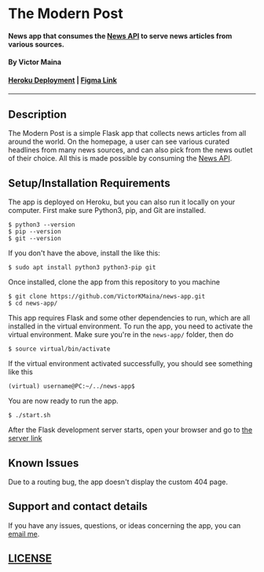 # The Modern Post
#### News app that consumes the [News API](https://newsapi.org/) to serve news articles from various sources.
#### By **Victor Maina**
#### [Heroku Deployment](https://the-modern-post-app.herokuapp.com/) | [Figma Link](https://www.figma.com/file/QL9rfOwNUnNPj4AbpJy7KH/The-Modern-Post?node-id=0%3A1)

---
## Description
The Modern Post is a simple Flask app that collects news articles from all around the world. On the homepage, a user can see various curated headlines from many news sources, and can also pick from the news outlet of their choice. All this is made possible by consuming the [News API](https://newsapi.org/).

## Setup/Installation Requirements

The app is deployed on Heroku, but you can also run it locally on your computer. First make sure Python3, pip, and Git are installed.
```
$ python3 --version
$ pip --version
$ git --version
```
If you don't have the above, install the like this:
```
$ sudo apt install python3 python3-pip git
```
Once installed, clone the app from this repository to you machine
```
$ git clone https://github.com/VictorKMaina/news-app.git
$ cd news-app/
```
This app requires Flask and some other dependencies to run, which are all installed in the virtual environment. To run the app, you need to activate the virtual environment. Make sure you're in the `news-app/` folder, then do
```
$ source virtual/bin/activate
```
If the virtual environment activated successfully, you should see something like this
```
(virtual) username@PC:~/../news-app$ 
```
You are now ready to run the app.
```
$ ./start.sh
```
After the Flask development server starts, open your browser and go to [the server link](http://127.0.0.1:5000/)

## Known Issues
Due to a routing bug, the app doesn't display the custom 404 page.

## Support and contact details
If you have any issues, questions, or ideas concerning the app, you can [email me](mailto:contact@victormaina.com).


## [LICENSE](./LICENSE)
